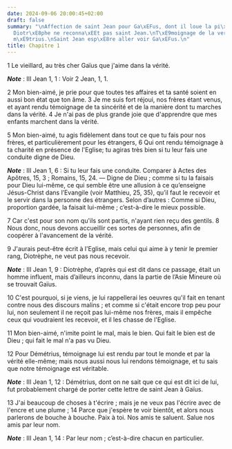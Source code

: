 ```yaml
---
date: 2024-09-06 20:00:45+02:00
draft: false
summary: "\nAffection de saint Jean pour Ga\xEFus, dont il loue la pi\xE9t\xE9.\n\
  Diotr\xE8phe ne reconna\xEEt pas saint Jean.\nT\xE9moignage de la vertu de D\xE9\
  m\xE9trius.\nSaint Jean esp\xE8re aller voir Ga\xEFus.\n"
title: Chapitre 1
---
```





1 Le vieillard, au très cher Gaïus que j'aime dans la vérité.

***Note*** :  III Jean 1, 1 : Voir 2 Jean, 1, 1.

2 Mon bien-aimé, je prie pour que toutes tes affaires et ta santé soient en aussi bon état que ton âme. 3 Je me suis fort réjoui, nos frères étant venus, et ayant rendu témoignage de ta sincérité et de la manière dont tu marches dans la vérité. 4 Je n'ai pas de plus grande joie que d'apprendre que mes enfants marchent dans la vérité.


5 Mon bien-aimé, tu agis fidèlement dans tout ce que tu fais pour nos frères, et particulièrement pour les étrangers, 6 Qui ont rendu témoignage à ta charité en présence de l'Eglise; tu agiras très bien si tu leur fais une conduite digne de Dieu.

***Note*** :  III Jean 1, 6 : Si tu leur fais une conduite. Comparer à Actes des Apôtres, 15, 3 ; Romains, 15, 24. ― Digne de Dieu ; comme si tu la faisais pour Dieu lui-même, ce qui semble être une allusion à ce qu’enseigne Jésus-Christ dans l’Evangile (voir Matthieu, 25, 35), qu’il faut le recevoir et le servir dans la personne des étrangers. Selon d’autres : Comme si Dieu, proportion gardée, la faisait lui-même ; c’est-à-dire le mieux possible.

7 Car c'est pour son nom qu'ils sont partis, n'ayant rien reçu des gentils. 8 Nous donc, nous devons accueillir ces sortes de personnes, afin de coopérer à l'avancement de la vérité.


9 J'aurais peut-être écrit à l'Eglise, mais celui qui aime à y tenir le premier rang, Diotrèphe, ne veut pas nous recevoir.

***Note*** :  III Jean 1, 9 : Diotrèphe, d’après qui est dit dans ce passage, était un homme influent, mais d’ailleurs inconnu, dans la partie de l’Asie Mineure où se trouvait Gaïus.

10 C'est pourquoi, si je viens, je lui rappellerai les oeuvres qu'il fait en tenant contre nous des discours malins ; et comme si c'était encore trop peu pour lui, non seulement il ne reçoit pas lui-même nos frères, mais il empêche ceux qui voudraient les recevoir, et il les chasse de l'Eglise.


11 Mon bien-aimé, n'imite point le mal, mais le bien. Qui fait le bien est de Dieu ; qui fait le mal n'a pas vu Dieu.


12 Pour Démétrius, témoignage lui est rendu par tout le monde et par la vérité elle-même; mais nous aussi nous lui rendons témoignage, et tu sais que notre témoignage est véritable.

***Note*** :  III Jean 1, 12 : Démétrius, dont on ne sait que ce qui est dit ici de lui, fut probablement chargé de porter cette lettre de saint Jean à Gaïus.


13 J'ai beaucoup de choses à t'écrire ; mais je ne veux pas l'écrire avec de l'encre et une plume ; 14 Parce que j'espère te voir bientôt, et alors nous parlerons de bouche à bouche. Paix à toi. Nos amis te saluent. Salue nos amis par leur nom.

***Note*** :  III Jean 1, 14 : Par leur nom ; c’est-à-dire chacun en particulier.

